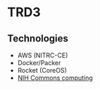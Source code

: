 # TRD3

## Technologies

* AWS (NITRC-CE)
* Docker/Packer
* Rocket (CoreOS)
* [NIH Commons computing](https://datascience.nih.gov/commons)

